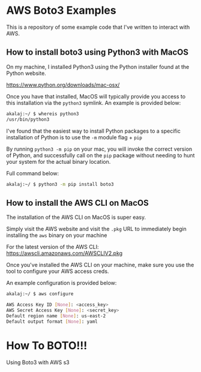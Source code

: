 # AWS Boto3 Examples

This is a repository of some example code that I've written to interact with AWS.

## How to install boto3 using Python3 with MacOS

On my machine, I installed Python3 using the Python installer found at the Python website.

https://www.python.org/downloads/mac-osx/

Once you have that installed, MacOS will typically provide you access to this installation via the `python3` symlink. An example is provided below:

```bash
akalaj:~/ $ whereis python3
/usr/bin/python3
```

I've found that the easiest way to install Python packages to a specific installation of Python is to use the `-m` module flag + `pip`

By running `python3 -m pip` on your mac, you will invoke the correct version of Python, and successfully call on the `pip` package without needing to hunt your system for the actual binary location.

Full command below:

```bash
akalaj:~/ $ python3 -m pip install boto3
```

## How to install the AWS CLI on MacOS

The installation of the AWS CLI on MacOS is super easy.

Simply visit the AWS website and visit the `.pkg` URL to immediately begin installing the `aws` binary on your machine

For the latest version of the AWS CLI: https://awscli.amazonaws.com/AWSCLIV2.pkg

Once you've installed the AWS CLI on your machine, make sure you use the tool to configure your AWS access creds.

An example configuration is provided below:

```bash
akalaj:~/ $ aws configure

AWS Access Key ID [None]: <access_key>
AWS Secret Access Key [None]: <secret_key>
Default region name [None]: us-east-2
Default output format [None]: yaml
```

# How To BOTO!!!

Using Boto3 with AWS s3